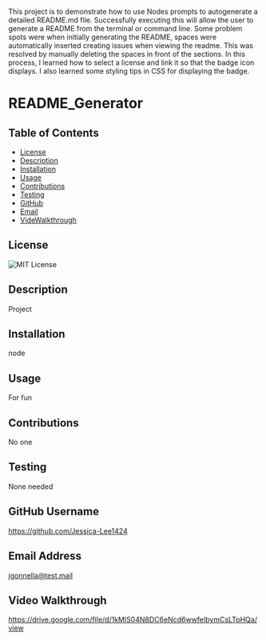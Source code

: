 This project is to demonstrate how to use Nodes prompts to autogenerate a detailed README.md file.
Successfully executing this will allow the user to generate a README from the terminal or command line.
Some problem spots were when initially generating the README, spaces were automatically inserted creating issues when viewing the readme. This was resolved by manually deleting the spaces in front of the sections.
In this process, I learned how to select a license and link it so that the badge icon displays. I also learned some styling tips in CSS for displaying the badge.

# README_Generator

## Table of Contents
- [License](#license)
- [Description](#description)
- [Installation](#installation)
- [Usage](#usage)
- [Contributions](#contributions)
- [Testing](#testing)
- [GitHub](#GitHub)
- [Email](#Email)
- [VideWalkthrough](#VideoWalkthrough)

## License
![MIT License](https://img.shields.io/badge/License-MIT-yellow.svg)

## Description
Project

## Installation
node

## Usage
For fun

## Contributions
No one

## Testing
None needed

## GitHub Username
https://github.com/Jessica-Lee1424

## Email Address
jgonnella@test.mail

## Video Walkthrough
https://drive.google.com/file/d/1kMlS04N8DC6eNcd6wwfeIbymCsLTpHQa/view
